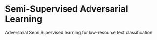 # Semi-Supervised Adversarial Learning
Adversarial Semi Supervised learning for low-resource text classification
